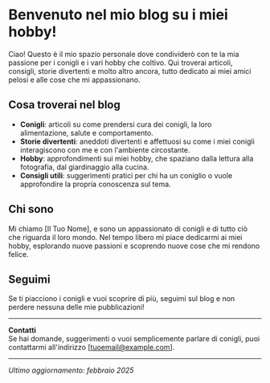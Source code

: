 # Benvenuto nel mio blog su i miei hobby!

Ciao! Questo è il mio spazio personale dove condividerò con te la mia passione per i conigli e i vari hobby che coltivo. Qui troverai articoli, consigli, storie divertenti e molto altro ancora, tutto dedicato ai miei amici pelosi e alle cose che mi appassionano.

## Cosa troverai nel blog

- **Conigli**: articoli su come prendersi cura dei conigli, la loro alimentazione, salute e comportamento.
- **Storie divertenti**: aneddoti divertenti e affettuosi su come i miei conigli interagiscono con me e con l'ambiente circostante.
- **Hobby**: approfondimenti sui miei hobby, che spaziano dalla lettura alla fotografia, dal giardinaggio alla cucina.
- **Consigli utili**: suggerimenti pratici per chi ha un coniglio o vuole approfondire la propria conoscenza sul tema.

## Chi sono

Mi chiamo [Il Tuo Nome], e sono un appassionato di conigli e di tutto ciò che riguarda il loro mondo. Nel tempo libero mi piace dedicarmi ai miei hobby, esplorando nuove passioni e scoprendo nuove cose che mi rendono felice. 

## Seguimi

Se ti piacciono i conigli e vuoi scoprire di più, seguimi sul blog e non perdere nessuna delle mie pubblicazioni!

---

**Contatti**  
Se hai domande, suggerimenti o vuoi semplicemente parlare di conigli, puoi contattarmi all'indirizzo [tuoemail@example.com].

---

*Ultimo aggiornamento: febbraio 2025*
